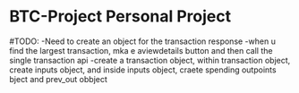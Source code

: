 # BTC-Project Personal Project

#TODO:
-Need to create an object for the transaction response
-when u find the largest transaction, mka e aviewdetails button and then call the single transaction api
-create a transaction object, within transaction object, create inputs object, and inside inputs object, craete spending outpoints bject and prev_out obbject